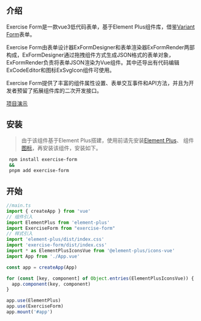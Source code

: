 ## 介绍

Exercise Form是一款vue3低代码表单，基于Element Plus组件库，借鉴[Variant Form](https://vform666.com/)表单。

Exercise Form由表单设计器ExFormDesigner和表单渲染器ExFormRender两部构成，ExFormDesigner通过拖拽组件方式生成JSON格式的表单对象，
ExFormRender负责将表单JSON渲染为Vue组件。其中还导出有代码编辑ExCodeEditor和图标ExSvgIcon组件可使用。

Exercise Form提供了丰富的组件属性设置、表单交互事件和API方法，并且为开发者预留了拓展组件库的二次开发接口。

[项目演示](https://ex-form-play.surge.sh/)

## 安装

> 由于该组件基于Element Plus搭建，使用前请先安装[Element Plus](https://element-plus.org/zh-CN/guide/installation.html)、
> 组件[图标](https://element-plus.org/zh-CN/component/icon.html)，再安装该组件，安装如下。

```sh
 npm install exercise-form
 &&
 pnpm add exercise-form
```

## 开始


```ts
//main.ts
import { createApp } from 'vue'
// 组件引入
import ElementPlus from 'element-plus'
import ExerciseForm from "exercise-form"
// 样式引入
import 'element-plus/dist/index.css'
import 'exercise-form/dist/index.css'
import * as ElementPlusIconsVue from '@element-plus/icons-vue'
import App from './App.vue'

const app = createApp(App)

for (const [key, component] of Object.entries(ElementPlusIconsVue)) {
  app.component(key, component)
}

app.use(ElementPlus)
app.use(ExerciseForm)
app.mount('#app')
```
